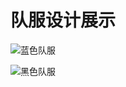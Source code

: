 # 队服设计展示

![蓝色队服](/home/zs/Documents/soccer-base-tutorials/resource/questions/summary/team-uniform-blue.jpg)

![黑色队服](/home/zs/Documents/soccer-base-tutorials/resource/questions/summary/team-uniform-black.jpg)
